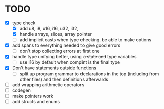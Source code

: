 # TODO

- [x] type check
  - [x] add u8, i8, u16, i16, u32, i32,
  - [x] handle arrays, slices, array pointer
  - [ ] add implicit casts when type checking, be able to make options
- [x] add spans to everything needed to give good errors
  - [ ] don't stop collecting errors at first one
- [x] handle type unifying better, using ~~a state and~~ type variables
  - [ ] use i16 by default when compint is the final type
- [x] Don't have statements outside functions
  - [ ] split up program grammar to declarations in the top (including from other files) and then definitions afterwards
- [ ] add wrapping arithmetic operators
- [ ] codegen
- [ ] make pointers work
- [ ] add structs and enums
